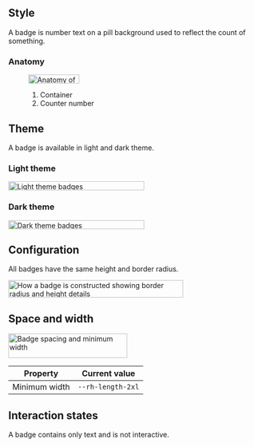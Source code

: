 ## Style 
A badge is number text on a pill background used to reflect the count of something.

### Anatomy 

<figure>
  <uxdot-example color-palette="lightest" width-adjustment="102px">
    <img alt="Anatomy of a badge with annotations; number 1 is pointing to the container and number 2 is pointing to the counter number"
         src="../badge-anatomy.svg"
         width="102"
         height="18">
  </uxdot-example>
  <figcaption>
    <ol>
      <li>Container</li>
      <li>Counter number</li>
    </ol>
  </figcaption>
</figure>

## Theme 

A badge is available in light and dark theme.

### Light theme

<uxdot-example color-palette="lightest" width-adjustment="272px">
  <img alt="Light theme badges"
       src="../badge-theme-light.svg"
       width="272"
       height="18">
</uxdot-example>

### Dark theme

<uxdot-example color-palette="darkest" width-adjustment="272px">
  <img alt="Dark theme badges"
       src="../badge-theme-dark.svg"
       width="272"
       height="18">
</uxdot-example>

## Configuration 

All badges have the same height and border radius.

<uxdot-example color-palette="lightest" width-adjustment="350px">
  <img alt="How a badge is constructed showing border radius and height details"
       src="../badge-configuration.svg"
       width="350"
       height="35">
</uxdot-example>


## Space and width 

<uxdot-example color-palette="lightest" width-adjustment="238px">
  <img alt="Badge spacing and minimum width"
       width="238"
       height="49"
       src="../badge-space-and-width.svg">
</uxdot-example>

<uxdot-spacer-tokens-table tokens="md"></uxdot-spacer-tokens-table>

<rh-table>

| Property      | Current value     |
|---------------|-------------------|
| Minimum width | `--rh-length-2xl` |

</rh-table>

## Interaction states

A badge contains only text and is not interactive.
